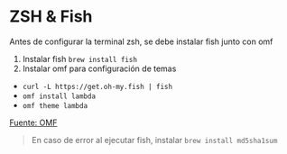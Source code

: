 # ZSH & Fish

Antes de configurar la terminal zsh, se debe instalar fish junto con omf


1. Instalar fish ```brew install fish```
2. Instalar omf para configuración de temas
- ```curl -L https://get.oh-my.fish | fish```
- ```omf install lambda```
- ```omf theme lambda```

[Fuente: OMF](https://ubunlog.com/omf-personaliza-tope-fishshell/)

> En caso de error al ejecutar fish, instalar ```brew install md5sha1sum```
